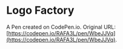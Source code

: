 # Logo Factory

A Pen created on CodePen.io. Original URL: [https://codepen.io/RAFA3L/pen/WbeJJVq](https://codepen.io/RAFA3L/pen/WbeJJVq).


